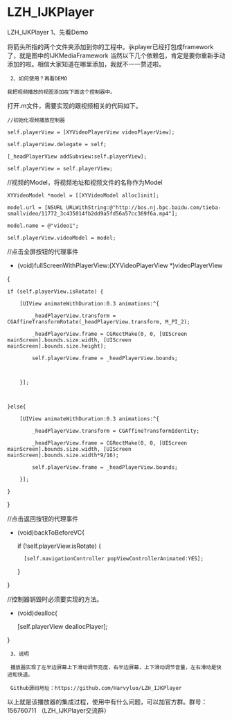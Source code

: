 # LZH_IJKPlayer
LZH_IJKPlayer
1、先看Demo

  将箭头所指的两个文件夹添加到你的工程中。ijkplayer已经打包成framework了，就是图中的IJKMediaFramework
  当然以下几个依赖包，肯定是要你重新手动添加的啦。相信大家知道在哪里添加，我就不一一赘述啦。

    

     2、如何使用？再看DEMO

    我把视频播放的视图添加在下面这个控制器中。

    

   打开.m文件，需要实现的跟视频相关的代码如下。

    //初始化视频播放控制器  

    self.playerView = [XYVideoPlayerView videoPlayerView];

    self.playerView.delegate = self;

    [_headPlayerView addSubview:self.playerView];

    self.playerView = self.playerView;

   //视频的Model，将视频地址和视频文件的名称作为Model

    XYVideoModel *model = [[XYVideoModel alloc]init];

    model.url = [NSURL URLWithString:@"http://bos.nj.bpc.baidu.com/tieba-smallvideo/11772_3c435014fb2dd9a5fd56a57cc369f6a.mp4"];

    model.name = @"video1";

    self.playerView.videoModel = model;

 

//点击全屏按钮的代理事件   

- (void)fullScreenWithPlayerView:(XYVideoPlayerView *)videoPlayerView

{

    if (self.playerView.isRotate) {

        [UIView animateWithDuration:0.3 animations:^{

            _headPlayerView.transform = CGAffineTransformRotate(_headPlayerView.transform, M_PI_2);

            _headPlayerView.frame = CGRectMake(0, 0, [UIScreen mainScreen].bounds.size.width, [UIScreen mainScreen].bounds.size.height);

            self.playerView.frame = _headPlayerView.bounds;

            

        }];

        

    }else{        

        [UIView animateWithDuration:0.3 animations:^{

            _headPlayerView.transform = CGAffineTransformIdentity;

            _headPlayerView.frame = CGRectMake(0, 0, [UIScreen mainScreen].bounds.size.width, [UIScreen mainScreen].bounds.size.width*9/16);

            self.playerView.frame = _headPlayerView.bounds;

        }];

    }

}

//点击返回按钮的代理事件   

- (void)backToBeforeVC{

    

    if (!self.playerView.isRotate) {

    

        [self.navigationController popViewControllerAnimated:YES];

    }

}

//控制器销毁时必须要实现的方法。 

- (void)dealloc{

    

    [self.playerView deallocPlayer];

}

     3、说明

     播放器实现了左半边屏幕上下滑动调节亮度，右半边屏幕，上下滑动调节音量，左右滑动是快进和快退。

     Github源码地址：https://github.com/Harvyluo/LZH_IJKPlayer

   以上就是该播放器的集成过程，使用中有什么问题，可以加官方群。群号：156760711 （LZH_IJKPlayer交流群）
